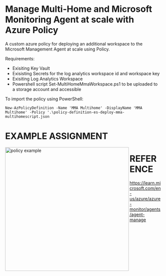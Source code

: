 # Manage Multi-Home and Microsoft Monitoring Agent at scale with Azure Policy

A custom azure policy for deploying an additional workspace to the Microsoft Management Agent at scale using Policy.

Requirements:
- Exisiting Key Vault
- Exisisting Secrets for the log analytics workspace id and workspace key
- Exisiting Log Analytics Workspace
- Powershell script Set-MultiHomeMmaWorkspace.ps1 to be uploaded to a storage account and accessible

To import the policy using PowerShell:

```plaintext
New-AzPolicyDefinition -Name 'MMA Multihome' -DisplayName 'MMA Multihome' -Policy '.\policy-definition-es-deploy-mma-multihomescript.json
```

# EXAMPLE ASSIGNMENT

<img align="left" src="https://github.com/mikedzikowski/AzurePolicies/tree/main/MMA/policymma.png" alt="policy example" width=400px />

# REFERENCE

https://learn.microsoft.com/en-us/azure/azure-monitor/agents/agent-manage